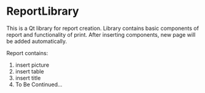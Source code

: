 # ReportLibrary
This is a Qt library for report creation. Library contains basic components of report and functionality of print. After inserting components, new page will be added automatically.

Report contains:
1. insert picture
2. insert table
3. insert title
4. To Be Continued...
